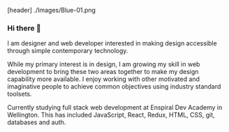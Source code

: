 [header] ./Images/Blue-01.png

### Hi there 👋

I am designer and web developer interested in making design accessible through simple contemporary technology.

While my primary interest is in design, I am growing my skill in web development to bring these two areas together to make my design capability more available. I enjoy working with other motivated and imaginative people to achieve common objectives using industry standard toolsets.

Currently studying full stack web development at Enspiral Dev Academy
in Wellington. This has included JavaScript, React, Redux, HTML, CSS, git, databases and auth.

<!--
**nick-jarvie/nick-jarvie** is a ✨ _special_ ✨ repository because its `README.md` (this file) appears on your GitHub profile.

Here are some ideas to get you started:

- 🔭 I’m currently working on ...
- 🌱 I’m currently learning ...
- 👯 I’m looking to collaborate on ...
- 🤔 I’m looking for help with ...
- 💬 Ask me about ...
- 📫 How to reach me: ...
- 😄 Pronouns: ...
- ⚡ Fun fact: ...
-->

